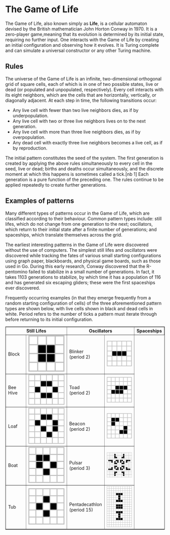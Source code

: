 # The Game of Life

The Game of Life, also known simply as **Life**, is a cellular automaton devised by the British mathematician John Horton Conway in 1970. It is a zero-player game,meaning that its evolution is determined by its initial state, requiring no further input. One interacts with the Game of Life by creating an initial configuration and observing how it evolves. It is Turing complete and can simulate a universal constructor or any other Turing machine.

## Rules

The universe of the Game of Life is an infinite, two-dimensional orthogonal grid of square cells, each of which is in one of two possible states, live or dead (or populated and unpopulated, respectively). Every cell interacts with its eight neighbors, which are the cells that are horizontally, vertically, or diagonally adjacent. At each step in time, the following transitions occur:

- Any live cell with fewer than two live neighbors dies, as if by underpopulation.
- Any live cell with two or three live neighbors lives on to the next generation.
- Any live cell with more than three live neighbors dies, as if by overpopulation.
- Any dead cell with exactly three live neighbors becomes a live cell, as if by reproduction.

The initial pattern constitutes the seed of the system. The first generation is created by applying the above rules simultaneously to every cell in the seed, live or dead; births and deaths occur simultaneously, and the discrete moment at which this happens is sometimes called a tick.[nb 1] Each generation is a pure function of the preceding one. The rules continue to be applied repeatedly to create further generations.

## Examples of patterns
Many different types of patterns occur in the Game of Life, which are classified according to their behaviour. Common pattern types include: still lifes, which do not change from one generation to the next; oscillators, which return to their initial state after a finite number of generations; and spaceships, which translate themselves across the grid.

The earliest interesting patterns in the Game of Life were discovered without the use of computers. The simplest still lifes and oscillators were discovered while tracking the fates of various small starting configurations using graph paper, blackboards, and physical game boards, such as those used in Go. During this early research, Conway discovered that the R-pentomino failed to stabilize in a small number of generations. In fact, it takes 1103 generations to stabilize, by which time it has a population of 116 and has generated six escaping gliders; these were the first spaceships ever discovered.

Frequently occurring examples (in that they emerge frequently from a random starting configuration of cells) of the three aforementioned pattern types are shown below, with live cells shown in black and dead cells in white. Period refers to the number of ticks a pattern must iterate through before returning to its initial configuration.

<table border="1">
    <tr>
        <th colspan="2">Still Lifes</th>
        <th colspan="2">Oscillators</th>
        <th colspan="2">Spaceships</th>
    </tr>
    <tr>
        <td>Block</td>
        <td>
            <img src="./assets/StillLifes/Game_of_life_block_with_border.svg">
        </td>
        <td>Blinker<br/>(period 2)</td>
        <td>
            <img src="./assets/Oscillators/Game_of_life_blinker.gif">
        </td>
    </tr>
    <tr>
        <td>Bee Hive</td>
        <td>
            <img src="./assets/StillLifes/Game_of_life_beehive.svg">
        </td>
        <td>Toad<br/>(period 2)</td>
        <td>
            <img src="./assets/Oscillators/Game_of_life_toad.gif">
        </td>
    </tr>
    <tr>
        <td>Loaf</td>
        <td>
            <img src="./assets/StillLifes/Game_of_life_loaf.svg">
        </td>
        <td>Beacon<br/>(period 2)</td>
        <td>
            <img src="./assets/Oscillators/Game_of_life_beacon.gif">
        </td>
    </tr>
    <tr>
        <td>Boat</td>
        <td>
            <img src="./assets/StillLifes/Game_of_life_boat.svg">
        </td>
        <td>Pulsar<br/>(period 3)</td>
        <td>
            <img src="./assets/Oscillators/Game_of_life_pulsar.gif">
        </td>
    </tr>
    <tr>
        <td>Tub</td>
        <td>
            <img src="./assets/StillLifes/Game_of_life_flower.svg">
        </td>
        <td>Pentadecathlon<br/>(period 15)</td>
        <td>
            <img src="./assets/Oscillators/I-Column.gif">
        </td>
    </tr>
</table>
